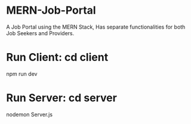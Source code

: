 # MERN-Job-Portal
A Job Portal using the MERN Stack, Has separate functionalities for both Job Seekers and Providers. 
# Run Client: cd client
npm run dev
# Run Server: cd server
nodemon Server.js